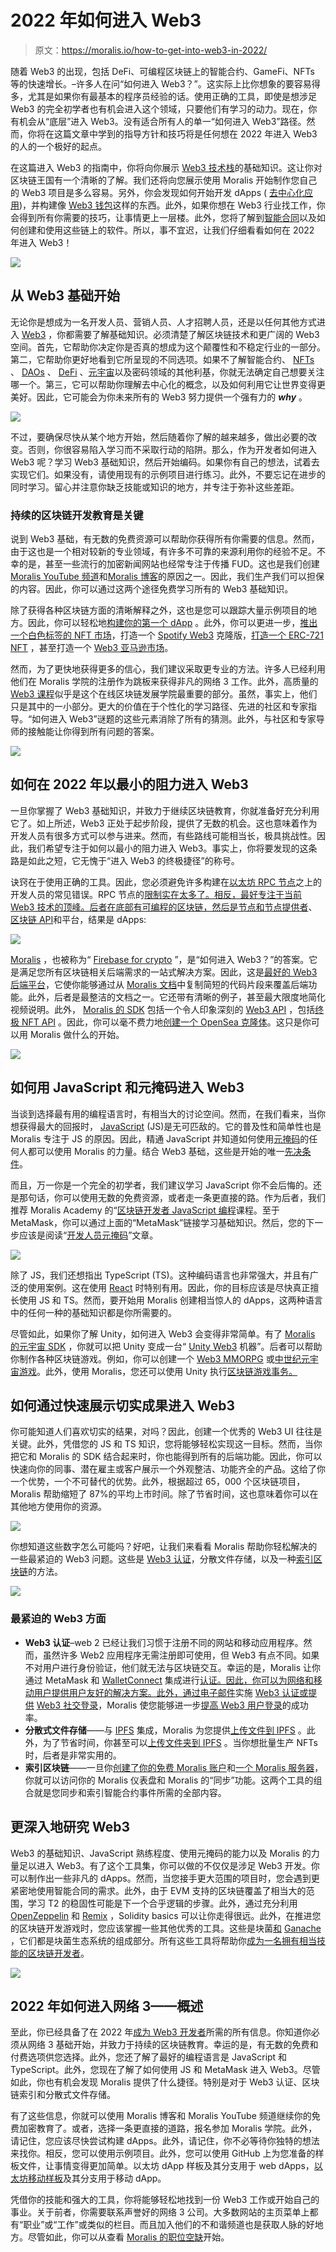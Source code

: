# 2022 年如何进入 Web3

> 原文：<https://moralis.io/how-to-get-into-web3-in-2022/>

随着 Web3 的出现，包括 DeFi、可编程区块链上的智能合约、GameFi、NFTs 等的快速增长。–许多人在问“如何进入 Web3？”。这实际上比你想象的要容易得多，尤其是如果你有最基本的程序员经验的话。使用正确的工具，即使是想涉足 Web3 的完全初学者也有机会进入这个领域，只要他们有学习的动力。现在，你有机会从“底层”进入 Web3。没有适合所有人的单一“如何进入 Web3”路径。然而，你将在这篇文章中学到的指导方针和技巧将是任何想在 2022 年进入 Web3 的人的一个极好的起点。

在这篇进入 Web3 的指南中，你将向你展示 [Web3 技术栈](https://moralis.io/exploring-the-web3-tech-stack-full-guide/)的基础知识。这让你对区块链王国有一个清晰的了解。我们还将向您展示使用 Moralis 开始制作您自己的 Web3 项目是多么容易。另外，你会发现如何开始开发 dApps ( [去中心化应用](https://moralis.io/decentralized-applications-explained-what-are-dapps/))，并构建像 [Web3 钱包](https://moralis.io/what-is-a-web3-wallet-web3-wallets-explained/)这样的东西。此外，如果你想在 Web3 行业找工作，你会得到所有你需要的技巧，让事情更上一层楼。此外，您将了解到[智能合同](https://moralis.io/smart-contracts-explained-what-are-smart-contracts/)以及如何创建和使用这些链上的软件。所以，事不宜迟，让我们仔细看看如何在 2022 年进入 Web3！

![](img/d1d449aafb5cc056bf7f6dc435efbfa4.png)

## 从 Web3 基础开始

无论你是想成为一名开发人员、营销人员、人才招聘人员，还是以任何其他方式进入 [Web3](https://moralis.io/the-ultimate-guide-to-web3-what-is-web3/) ，你都需要了解基础知识。必须清楚了解区块链技术和更广阔的 Web3 空间。首先，它帮助你决定你是否真的想成为这个颠覆性和不稳定行业的一部分。第二，它帮助你更好地看到它所呈现的不同选项。如果不了解智能合约、 [NFTs](https://moralis.io/non-fungible-tokens-explained-what-are-nfts/) 、 [DAOs](https://moralis.io/how-to-create-a-dao-in-10-minutes/) 、 [DeFi](https://moralis.io/how-to-create-a-defi-dashboard-in-5-steps/) 、[元宇宙](https://moralis.io/what-is-the-metaverse-full-guide/)以及密码领域的其他利基，你就无法确定自己想要关注哪一个。第三，它可以帮助你理解去中心化的概念，以及如何利用它让世界变得更美好。因此，它可能会为你未来所有的 Web3 努力提供一个强有力的 ***why*** 。

![](img/7dd69c3f1e4e21f37183cdcd00532efd.png)

不过，要确保尽快从某个地方开始，然后随着你了解的越来越多，做出必要的改变。否则，你很容易陷入学习而不采取行动的陷阱。那么，作为开发者如何进入 Web3 呢？学习 Web3 基础知识，然后开始编码。如果你有自己的想法，试着去实现它们。如果没有，请使用现有的示例项目进行练习。此外，不要忘记在进步的同时学习。留心并注意你缺乏技能或知识的地方，并专注于弥补这些差距。

### 持续的区块链开发教育是关键

说到 Web3 基础，有无数的免费资源可以帮助你获得所有你需要的信息。然而，由于这也是一个相对较新的专业领域，有许多不可靠的来源利用你的经验不足。不幸的是，甚至一些流行的加密新闻网站也经常专注于传播 FUD。这也是我们创建[Moralis YouTube 频道](https://www.youtube.com/c/MoralisWeb3)和[Moralis 博客](https://moralis.io/blog/)的原因之一。因此，我们生产我们可以担保的内容。因此，你可以通过这两个途径免费学习所有的 Web3 基础知识。

除了获得各种区块链方面的清晰解释之外，这也是您可以跟踪大量示例项目的地方。因此，你可以轻松地[构建你的第一个 dApp](https://moralis.io/build-your-first-dapp-ethereum-tutorial/) 。此外，你可以更进一步，[推出一个白色标签的 NFT 市场](https://moralis.io/how-to-launch-a-white-label-nft-marketplace/)，打造一个 [Spotify Web3](https://moralis.io/how-to-build-a-web3-spotify-clone/) 克隆版，[打造一个 ERC-721 NFT](https://moralis.io/how-to-create-an-erc-721-nft/) ，甚至打造一个 [Web3 亚马逊市场](https://moralis.io/how-to-build-a-web3-amazon-marketplace/)。

然而，为了更快地获得更多的信心，我们建议采取更专业的方法。许多人已经利用他们在 Moralis 学院的注册作为跳板来获得非凡的网络 3 工作。此外，高质量的 [Web3 课程](https://academy.moralis.io/all-courses)似乎是这个在线区块链发展学院最重要的部分。虽然，事实上，他们只是其中的一小部分。更大的价值在于个性化的学习路径、先进的社区和专家指导。“如何进入 Web3”谜题的这些元素消除了所有的猜测。此外，与社区和专家导师的接触能让你得到所有问题的答案。

![](img/f9cd46beedfa0938ad5e2089b04eb06c.png)

## 如何在 2022 年以最小的阻力进入 Web3

一旦你掌握了 Web3 基础知识，并致力于继续区块链教育，你就准备好充分利用它了。如上所述，Web3 正处于起步阶段，提供了无数的机会。这也意味着作为开发人员有很多方式可以参与进来。然而，有些路线可能相当长，极具挑战性。因此，我们希望专注于如何以最小的阻力进入 Web3。事实上，你将要发现的这条路是如此之短，它无愧于“进入 Web3 的终极捷径”的称号。

诀窍在于使用正确的工具。因此，您必须避免许多构建在[以太坊 RPC 节点](https://moralis.io/ethereum-rpc-nodes-what-they-are-and-why-you-shouldnt-use-them/)之上的开发人员的常见错误。RPC 节点的[限制实在太多了。相反，最好专注于当前 Web3 技术的顶峰。后者在底部有可编程的区块链，然后是节点和](https://moralis.io/exploring-the-limitations-of-rpc-nodes-and-the-solution-to-them/)[节点提供者](https://moralis.io/infura-alternatives-and-blockchain-node-providers/)、[区块链 API](https://moralis.io/alchemy-alternatives-top-blockchain-apis/)和平台，结果是 dApps:

![](img/37f2d7b00211f39f0c64bd36b41a0c50.png)

[Moralis](https://moralis.io/) ，也被称为“ [Firebase for crypto](https://moralis.io/firebase-for-crypto-the-best-blockchain-firebase-alternative/) ”，是“如何进入 Web3？”的答案。它是满足您所有区块链相关后端需求的一站式解决方案。因此，这是[最好的 Web3 后端平台](https://moralis.io/exploring-the-best-web3-backend-platform/)，它使你能够通过从 [Moralis 文档](https://docs.moralis.io/)中复制简短的代码片段来覆盖后端功能。此外，后者是最整洁的文档之一。它还带有清晰的例子，甚至最大限度地简化视频说明。此外， [Moralis 的 SDK](https://moralis.io/exploring-moralis-sdk-the-ultimate-web3-sdk/) 包括一个令人印象深刻的 [Web3 API](https://docs.moralis.io/moralis-server/web3-sdk/intro) ，包括[终极 NFT API](https://moralis.io/ultimate-nft-api-exploring-moralis-nft-api/) 。因此，你可以毫不费力地[创建一个 OpenSea 克隆体](https://moralis.io/create-an-opensea-clone-build-an-nft-marketplace-like-opensea/)。这只是你可以用 Moralis 做什么的开始。

![](img/9e47f433304f279a549ce43576e8b650.png)

## 如何用 JavaScript 和元掩码进入 Web3

当谈到选择最有用的编程语言时，有相当大的讨论空间。然而，在我们看来，当你想获得最大的回报时， [JavaScript](https://moralis.io/javascript-explained-what-is-javascript/) (JS)是无可匹敌的。它的普及性和简单性也是 Moralis 专注于 JS 的原因。因此，精通 JavaScript 并知道如何使用[元掩码](https://moralis.io/metamask-explained-what-is-metamask/)的任何人都可以使用 Moralis 的力量。结合 Web3 基础，这些是开始的唯一[先决条件](https://docs.moralis.io/introduction/pre-requisites)。

而且，万一你是一个完全的初学者，我们建议学习 JavaScript 你不会后悔的。还是那句话，你可以使用无数的免费资源，或者走一条更直接的路。作为后者，我们推荐 Moralis Academy 的“[区块链开发者 JavaScript 编程](https://academy.moralis.io/courses/javascript-programming-for-blockchain-developers)课程。至于 MetaMask，你可以通过上面的“MetaMask”链接学习基础知识。然后，您的下一步应该是阅读“[开发人员元掩码](https://moralis.io/metamask-for-developers-how-to-launch-web3-apps-with-metamask/)”文章。

![](img/85d6d3183cb67156ab2a749a837ec5a1.png)

除了 JS，我们还想指出 TypeScript (TS)。这种编码语言也非常强大，并且有广泛的使用案例。这在使用 [React](https://moralis.io/react-explained-what-is-react/) 时特别有用。因此，你的目标应该是尽快真正擅长使用 JS 和 TS。然而，要开始用 Moralis 创建相当惊人的 dApps，这两种语言中的任何一种的基础知识都是你所需要的。

尽管如此，如果你了解 Unity，如何进入 Web3 会变得非常简单。有了 [Moralis 的元宇宙 SDK](https://moralis.io/metaverse/) ，你就可以把 Unity 变成一台“ [Unity Web3](https://moralis.io/unity-web3-beginners-guide-to-unity-web3-programming/) 机器”。后者可以帮助你制作各种区块链游戏。例如，你可以创建一个 [Web3 MMORPG](https://moralis.io/build-a-web3-mmorpg-with-unity-in-10-minutes/) 或[中世纪元宇宙游戏](https://moralis.io/how-to-build-a-medieval-metaverse-game/)。此外，使用 Moralis，您还可以使用 Unity 执行[区块链游戏事务。](https://moralis.io/how-to-do-blockchain-game-transactions-with-unity/)

## 如何通过快速展示切实成果进入 Web3

你可能知道人们喜欢切实的结果，对吗？因此，创建一个优秀的 Web3 UI 往往是关键。此外，凭借您的 JS 和 TS 知识，您将能够轻松实现这一目标。然而，当你把它和 Moralis 的 SDK 结合起来时，你也能得到所有的后端功能。因此，你可以快速向你的同事、潜在雇主或客户展示一个外观整洁、功能齐全的产品。这给了你一个优势，一个不可替代的优势。此外，根据超过 65，000 个区块链项目，Moralis 帮助缩短了 87%的平均上市时间。除了节省时间，这也意味着你可以在其他地方使用你的资源。

![](img/cdfcba905ae2d4cc97013a023e9967ce.png)

你想知道这些数字怎么可能吗？好吧，让我们来看看 Moralis 帮助你轻松解决的一些最紧迫的 Web3 问题。这些是 [Web3 认证](https://moralis.io/web3-authentication-the-full-guide/)，分散文件存储，以及一种[索引区块链](https://moralis.io/how-to-index-the-blockchain-the-ultimate-guide/)的方法。

![](img/d993dbdc83eddbe2ca5f27bf8c6c1144.png)

### 最紧迫的 Web3 方面

*   **Web3 认证**–web 2 已经让我们习惯于注册不同的网站和移动应用程序。然而，虽然许多 Web2 应用程序无需注册即可使用，但 Web3 有点不同。如果不对用户进行身份验证，他们就无法与区块链交互。幸运的是，Moralis 让你通过 MetaMask 和 [WalletConnect](https://moralis.io/what-is-walletconnect-the-ultimate-walletconnect-guide/) 集成进行[认证。因此，你可以为网络和移动用户提供用户友好的解决方案。此外，通过电子邮件](https://moralis.io/how-to-authenticate-with-metamask/)实施 [Web3 认证或提供](https://moralis.io/how-to-do-web3-authentication-via-email/) [Web3 社交登录](https://moralis.io/web3-social-login-sign-in-dapp-users-with-google-email-or-twitter/)，Moralis 使您能够进一步[提高 Web3 用户登录](https://moralis.io/how-to-boost-web3-user-onboarding-success-rates/)的成功率。
*   **分散式文件存储**——与 [IPFS](https://moralis.io/what-is-ipfs-interplanetary-file-system/) 集成，Moralis 为您提供[上传文件到 IPFS](https://moralis.io/full-guide-how-to-upload-to-ipfs/) 。此外，为了节省时间，你甚至可以[上传文件夹到 IPFS](https://moralis.io/how-to-upload-folders-to-ipfs/) 。当你想批量生产 NFTs 时，后者是非常实用的。
*   **索引区块链**——一旦你[创建了你的免费 Moralis 账户](https://admin.moralis.io/register)和[一个 Moralis 服务器](https://docs.moralis.io/moralis-server/getting-started/create-a-moralis-server)，你就可以访问你的 Moralis 仪表盘和 Moralis 的“同步”功能。这两个工具的组合就是您同步和索引智能合约事件所需的全部内容。

## 更深入地研究 Web3

Web3 的基础知识、JavaScript 熟练程度、使用元掩码的能力以及 Moralis 的力量足以进入 Web3。有了这个工具集，你可以做的不仅仅是涉足 Web3 开发。你可以制作出一些非凡的 dApps。然而，当您接手更大范围的项目时，您会遇到更紧密地使用智能合同的需求。此外，由于 EVM 支持的区块链覆盖了相当大的范围，学习 T2 的稳固性可能是下一个合乎逻辑的步骤。此外，通过充分利用 [OpenZeppelin](https://moralis.io/what-is-openzeppelin-the-ultimate-guide/) 和 [Remix](https://moralis.io/remix-explained-what-is-remix/) ，Solidity basics 可以让你走得很远。此外，在推进您的区块链开发游戏时，您应该掌握一些其他优秀的工具。这些是块菌[和](https://moralis.io/truffle-explained-what-is-the-truffle-suite/) [Ganache](https://moralis.io/ganache-explained-what-is-ganache-blockchain/) ，它们都是块菌生态系统的组成部分。所有这些工具将帮助你[成为一名拥有相当技能的区块链开发者](https://moralis.io/how-to-become-a-blockchain-developer/)。

![](img/1e42124d14208486b08425436c636a0b.png)

## 2022 年如何进入网络 3——概述

至此，你已经具备了在 2022 年[成为 Web3 开发者](https://moralis.io/how-to-become-a-web3-developer-full-guide/)所需的所有信息。你知道你必须从网络 3 基础开始，并致力于持续的区块链教育。幸运的是，有无数的免费和付费选项供您选择。此外，您还了解了最好的编程语言是 JavaScript 和 TypeScript。此外，您现在了解了如何使用 JS 和 MetaMask 进入 Web3。尽管如此，你也有机会发现 Moralis 提供了什么捷径。特别是对于 Web3 认证、区块链索引和分散式文件存储。

有了这些信息，你就可以使用 Moralis 博客和 Moralis YouTube 频道继续你的免费加密教育了。或者，选择一条更直接的道路，报名参加 Moralis 学院。此外，请记住，您应该尽快尝试构建 dApps。此外，请记住，你不必等待你独特的想法来找你。相反，您可以使用示例项目。此外，您可以使用 GitHub 上为您准备的样板文件，让事情变得更加简单。以太坊 dApp 样板及其分支用于 web dApps，[以太坊移动样板](https://moralis.io/ethereum-mobile-boilerplate-full-guide-to-ethereum-for-mobile/)及其分支用于移动 dApp。

凭借你的技能和强大的工具，你将能够轻松地找到一份 Web3 工作或开始自己的事业。关于前者，你需要联系声誉好的网络 3 公司。大多数网站的主页菜单上都有“职业”或“工作”或类似的栏目。而且加入他们的不和谐频道也是获取人脉的好地方。尽管如此，你可以从查看 [Moralis 的职位空缺](https://talent.moralis.io/)开始。